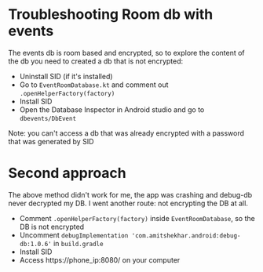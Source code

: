 # Troubleshooting Room db with events
The events db is room based and encrypted, so to explore the content of the db you need to created a db that is not encrypted:

* Uninstall SID (if it's installed)
* Go to `EventRoomDatabase.kt` and comment out `.openHelperFactory(factory)` 
* Install SID  
* Open the Database Inspector in Android studio and go to `dbevents/DbEvent`
  
Note: you can't access a db that was already encrypted with a password that was generated by SID  



# Second approach

The above method didn't work for me, the app was crashing and debug-db never decrypted my DB. I went another route: not
encrypting the DB at all.
* Comment `.openHelperFactory(factory)` inside `EventRoomDatabase`, so the DB is not encrypted
* Uncomment `debugImplementation 'com.amitshekhar.android:debug-db:1.0.6'` in `build.gradle`
* Install SID
* Access https://phone_ip:8080/ on your computer
